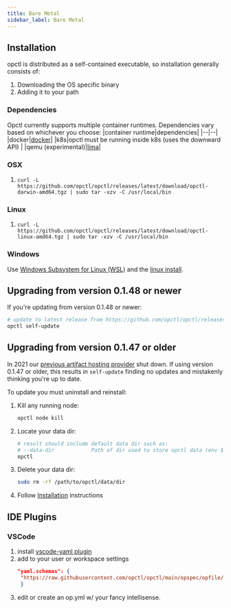 ```yaml
---
title: Bare Metal
sidebar_label: Bare Metal
---
```

## Installation

opctl is distributed as a self-contained executable, so installation generally consists of:

1. Downloading the OS specific binary
2. Adding it to your path

### Dependencies

Opctl currently supports multiple container runtimes. Dependencies vary based on whichever you choose:
|container runtime|dependencies|
|--|--|
|docker|[docker](https://docs.docker.com/get-docker/)|
|k8s|opctl must be running inside k8s (uses the downward API) |
|qemu (experimental)|[lima](https://github.com/lima-vm/lima/releases/latest)|

### OSX

1. `curl -L https://github.com/opctl/opctl/releases/latest/download/opctl-darwin-amd64.tgz | sudo tar -xzv -C /usr/local/bin`

### Linux

1. `curl -L https://github.com/opctl/opctl/releases/latest/download/opctl-linux-amd64.tgz | sudo tar -xzv -C /usr/local/bin`

### Windows

Use [Windows Subsystem for Linux (WSL)](https://docs.microsoft.com/en-us/windows/wsl/) and the [linux install](#linux).

## Upgrading from version 0.1.48 or newer
If you're updating from version 0.1.48 or newer:
```bash
# update to latest release from https://github.com/opctl/opctl/releases
opctl self-update
```

## Upgrading from version 0.1.47 or older
In 2021 our [previous artifact hosting provider](https://equinox.io/) shut down. If using version 0.1.47 or older, this results in `self-update` finding no updates and mistakenly thinking you're up to date. 

To update you must uninstall and reinstall:

1.  Kill any running node:
    ```bash
    opctl node kill
    ```
1.  Locate your data dir:
    ```bash
    # result should include default data dir such as:
    # --data-dir            Path of dir used to store opctl data (env $OPCTL_DATA_DIR) (default "/Users/myusername/Library/Application Support/opctl")
    opctl
    ```
1.  Delete your data dir:
    ```bash
    sudo rm -rf /path/to/opctl/data/dir
    ```
1. Follow [Installation](#installation) instructions

## IDE Plugins

### VSCode

1. install [vscode-yaml plugin](https://marketplace.visualstudio.com/items?itemName=redhat.vscode-yaml)
2. add to your user or workspace settings
   ```json
   "yaml.schemas": {
    "https://raw.githubusercontent.com/opctl/opctl/main/opspec/opfile/jsonschema.json": "/op.yml"
    }
    ```
3. edit or create an op.yml w/ your fancy intellisense.
